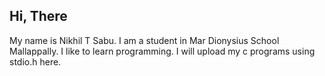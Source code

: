 ## Hi, There
My name is Nikhil T Sabu. I am a student in Mar Dionysius School Mallappally.
I like to learn programming. I will upload my c programs using stdio.h here.


